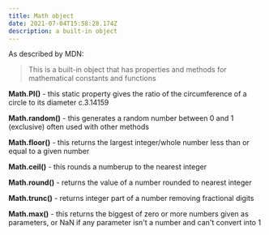 ```yaml
---
title: Math object
date: 2021-07-04T15:58:28.174Z
description: a built-in object
---
```

As described by MDN: 
> This is a built-in object that has properties and methods for mathematical constants and functions

**Math.PI()** - this static property gives the ratio of the circumference of a circle to its diameter c.3.14159

**Math.random()** - this generates a random number between 0 and 1 (exclusive) often used with other methods

**Math.floor()** - this returns the largest integer/whole number less than or equal to a given number

**Math.ceil()** - this rounds a numberup to the nearest integer

**Math.round()** - returns the value of a number rounded to nearest integer

**Math.trunc()** - returns integer part of a number removing fractional digits

**Math.max()** - this returns the biggest of zero or more numbers given as parameters, or NaN if any parameter isn't a number and can't convert into 1